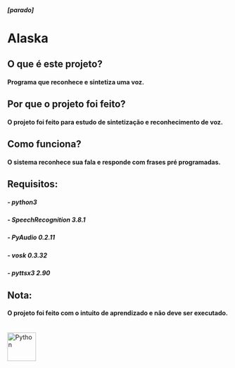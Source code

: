 ##### [parado]

# Alaska

##

## O que é este projeto?
#### Programa que reconhece e sintetiza uma voz.

## Por que o projeto foi feito?
#### O projeto foi feito para estudo de sintetização e reconhecimento de voz.

## Como funciona?
#### O sistema reconhece sua fala e responde com frases pré programadas.

## Requisitos: 
##### - python3
##### - SpeechRecognition 3.8.1
##### - PyAudio 0.2.11
##### - vosk 0.3.32
##### - pyttsx3 2.90

## Nota:
#### O projeto foi feito com o intuito de aprendizado e não deve ser executado.

<div style="display: inline_block"><br>
   <img align="center" alt="Python" height="65" width=65" src="https://cdn.jsdelivr.net/gh/devicons/devicon/icons/python/python-original.svg" />
</div>
